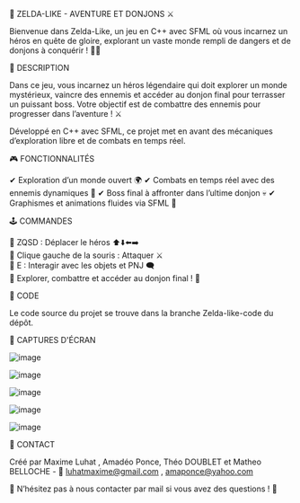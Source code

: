 🏹 ZELDA-LIKE - AVENTURE ET DONJONS ⚔️

Bienvenue dans Zelda-Like, un jeu en C++ avec SFML où vous incarnez un héros en quête de gloire, explorant un vaste monde rempli de dangers et de donjons à conquérir ! 🏰🔥

📝 DESCRIPTION

Dans ce jeu, vous incarnez un héros légendaire qui doit explorer un monde mystérieux, vaincre des ennemis et accéder au donjon final pour terrasser un puissant boss.
Votre objectif est de combattre des ennemis pour progresser dans l’aventure ! ⚔️

Développé en C++ avec SFML, ce projet met en avant des mécaniques d’exploration libre et de combats en temps réel.

🎮 FONCTIONNALITÉS

✔ Exploration d’un monde ouvert 🌍
✔ Combats en temps réel avec des ennemis dynamiques 🏹
✔ Boss final à affronter dans l’ultime donjon 💀
✔ Graphismes et animations fluides via SFML 🎨


🕹 COMMANDES

🔹 ZQSD : Déplacer le héros ⬆️⬇️⬅️➡️  
🔹 Clique gauche de la souris : Attaquer ⚔️  
🔹 E : Interagir avec les objets et PNJ 🗨️  
🔹 Explorer, combattre et accéder au donjon final ! 🏰  

📂 CODE

Le code source du projet se trouve dans la branche Zelda-like-code du dépôt.

📸 CAPTURES D'ÉCRAN

![image](https://github.com/user-attachments/assets/ee846af8-ec92-4bd6-a9fc-357e4b2ef55c)

![image](https://github.com/user-attachments/assets/a8cdfc57-30bd-40c0-9ae2-ee4b7dc3cf24)

![image](https://github.com/user-attachments/assets/0df09257-90f4-4030-81dd-f792f5fa84b6)

![image](https://github.com/user-attachments/assets/7854c6d0-54ba-4b1d-b4a3-2edad1d13120)

![image](https://github.com/user-attachments/assets/8ff68f72-f35e-4764-89b1-08ca7fcd17e8)



📧 CONTACT

Créé par Maxime Luhat , Amadéo Ponce, Théo DOUBLET et Matheo BELLOCHE  - 📩 luhatmaxime@gmail.com , amaponce@yahoo.com

📢 N’hésitez pas à nous contacter par mail si vous avez des questions ! 🚀
